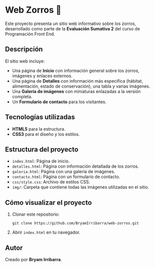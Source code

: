 # Web Zorros 🦊
Este proyecto presenta un sitio web informativo sobre los zorros, desarrollado como parte de la **Evaluación Sumativa 2** del curso de Programación Front End.

## Descripción
El sitio web incluye:
- Una página de **Inicio** con información general sobre los zorros, imágenes y enlaces externos.
- Una página de **Detalles** con información más específica (hábitat, alimentación, estado de conservación), una tabla y varias imágenes.
- Una **Galería de imágenes** con miniaturas enlazadas a la versión completa.
- Un **Formulario de contacto** para los visitantes.

## Tecnologías utilizadas
- **HTML5** para la estructura.
- **CSS3** para el diseño y los estilos.

## Estructura del proyecto
- `index.html`: Página de inicio.
- `detalles.html`: Página con información detallada de los zorros.
- `galeria.html`: Página con una galería de imágenes.
- `contacto.html`: Página con un formulario de contacto.
- `css/style.css`: Archivo de estilos CSS.
- `img/`: Carpeta que contiene todas las imágenes utilizadas en el sitio.

## Cómo visualizar el proyecto
1. Clonar este repositorio:
   ```
   git clone https://github.com/BryamIrribarra/web-zorros.git
   ```
2. Abrir `index.html` en tu navegador.

## Autor
Creado por **Bryam Irribarra**.